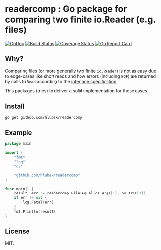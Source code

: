 # readercomp : Go package for comparing two finite io.Reader (e.g. files)

[![GoDoc](https://godoc.org/github.com/hlubek/readercomp?status.svg)](https://godoc.org/github.com/hlubek/readercomp)
[![Build Status](https://github.com/hlubek/readercomp/workflows/run%20tests/badge.svg)](https://github.com/hlubek/readercomp/actions?workflow=run%20tests)
[![Coverage Status](https://coveralls.io/repos/github/hlubek/readercomp/badge.svg?branch=main)](https://coveralls.io/github/hlubek/readercomp?branch=main)
[![Go Report Card](https://goreportcard.com/badge/github.com/hlubek/readercomp)](https://goreportcard.com/report/github.com/hlubek/readercomp)

## Why?

Comparing files (or more generally two finite `io.Reader`) is not as easy due to edge-cases like short reads and how errors (including `EOF`) are returned by calls to `Read` according to the [interface specification](https://pkg.go.dev/io/#Reader).

This packages (tries) to deliver a solid implementation for these cases.

## Install

```
go get github.com/hlubek/readercomp
```

## Example

```go
package main

import (
	"fmt"
	"log"
	"os"

	"github.com/hlubek/readercomp"
)

func main() {
	result, err := readercomp.FilesEqual(os.Args[1], os.Args[2])
	if err != nil {
		log.Fatal(err)
	}
	fmt.Println(result)
}
```

## License

MIT.
